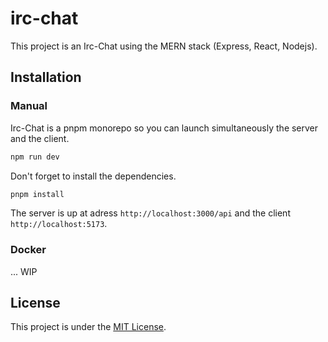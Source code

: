 # irc-chat

This project is an Irc-Chat using the MERN stack (Express, React, Nodejs).

## Installation

### Manual

Irc-Chat is a pnpm monorepo so you can launch simultaneously the server and the client.

```bash
npm run dev
```

Don't forget to install the dependencies.

```bash
pnpm install
```

The server is up at adress `http://localhost:3000/api` and the client `http://localhost:5173`.

### Docker

... WIP

## License

This project is under the [MIT License](License).
